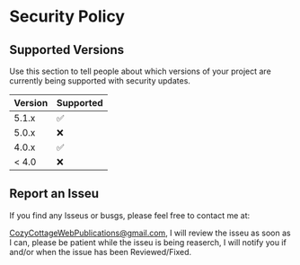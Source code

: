 # Security Policy

## Supported Versions

Use this section to tell people about which versions of your project are
currently being supported with security updates.

| Version | Supported          |
| ------- | ------------------ |
| 5.1.x   | :white_check_mark: |
| 5.0.x   | :x:                |
| 4.0.x   | :white_check_mark: |
| < 4.0   | :x:                |

## Report an Isseu

If you find any Isseus or busgs, please feel free to contact me at:

CozyCottageWebPublications@gmail.com, I will review the isseu as soon as I can, 
please be patient while the isseu is being reaserch, I will notify you if and/or when the issue has been Reviewed/Fixed.

